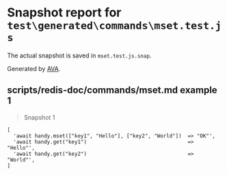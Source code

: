 # Snapshot report for `test\generated\commands\mset.test.js`

The actual snapshot is saved in `mset.test.js.snap`.

Generated by [AVA](https://ava.li).

## scripts/redis-doc/commands/mset.md example 1

> Snapshot 1

    [
      'await handy.mset(["key1", "Hello"], ["key2", "World"])  => "OK"',
      'await handy.get("key1")                                 => "Hello"',
      'await handy.get("key2")                                 => "World"',
    ]
